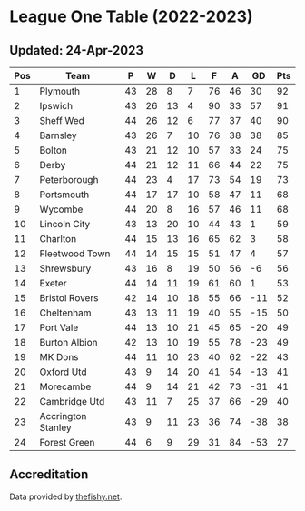 # League One Table (2022-2023)
## Updated: 24-Apr-2023

| Pos | Team | P | W | D | L | F | A | GD | Pts |
| --- | --- | --- | --- | --- | --- | --- | --- | --- | --- |
| 1 | Plymouth | 43 | 28 | 8 | 7 | 76 | 46 | 30 | 92 |
| 2 | Ipswich | 43 | 26 | 13 | 4 | 90 | 33 | 57 | 91 |
| 3 | Sheff Wed | 44 | 26 | 12 | 6 | 77 | 37 | 40 | 90 |
| 4 | Barnsley | 43 | 26 | 7 | 10 | 76 | 38 | 38 | 85 |
| 5 | Bolton | 43 | 21 | 12 | 10 | 57 | 33 | 24 | 75 |
| 6 | Derby | 44 | 21 | 12 | 11 | 66 | 44 | 22 | 75 |
| 7 | Peterborough | 44 | 23 | 4 | 17 | 73 | 54 | 19 | 73 |
| 8 | Portsmouth | 44 | 17 | 17 | 10 | 58 | 47 | 11 | 68 |
| 9 | Wycombe | 44 | 20 | 8 | 16 | 57 | 46 | 11 | 68 |
| 10 | Lincoln City | 43 | 13 | 20 | 10 | 44 | 43 | 1 | 59 |
| 11 | Charlton | 44 | 15 | 13 | 16 | 65 | 62 | 3 | 58 |
| 12 | Fleetwood Town | 44 | 14 | 15 | 15 | 51 | 47 | 4 | 57 |
| 13 | Shrewsbury | 43 | 16 | 8 | 19 | 50 | 56 | -6 | 56 |
| 14 | Exeter | 44 | 14 | 11 | 19 | 61 | 60 | 1 | 53 |
| 15 | Bristol Rovers | 42 | 14 | 10 | 18 | 55 | 66 | -11 | 52 |
| 16 | Cheltenham | 43 | 13 | 11 | 19 | 40 | 55 | -15 | 50 |
| 17 | Port Vale | 44 | 13 | 10 | 21 | 45 | 65 | -20 | 49 |
| 18 | Burton Albion | 42 | 13 | 10 | 19 | 55 | 78 | -23 | 49 |
| 19 | MK Dons | 44 | 11 | 10 | 23 | 40 | 62 | -22 | 43 |
| 20 | Oxford Utd | 43 | 9 | 14 | 20 | 41 | 54 | -13 | 41 |
| 21 | Morecambe | 44 | 9 | 14 | 21 | 42 | 73 | -31 | 41 |
| 22 | Cambridge Utd | 43 | 11 | 7 | 25 | 37 | 66 | -29 | 40 |
| 23 | Accrington Stanley | 43 | 9 | 11 | 23 | 36 | 74 | -38 | 38 |
| 24 | Forest Green | 44 | 6 | 9 | 29 | 31 | 84 | -53 | 27 |

## Accreditation 

Data provided by [thefishy.net](https://www.thefishy.net/).
